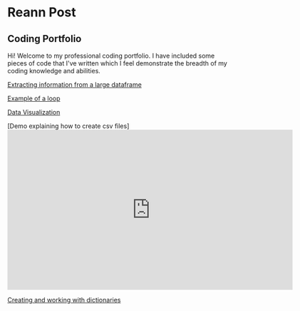 # Reann Post
## Coding Portfolio
Hi! Welcome to my professional coding portfolio. I have included some pieces of code that I've written which I feel demonstrate the breadth of my coding knowledge and abilities.

[Extracting information from a large dataframe](assignment_3_sample.md)

[Example of a loop](for_loop_example.md)

[Data Visualization](Datavis_example(2).md)

[Demo explaining how to create csv files]<iframe width="640" height="360" src="https://web.microsoftstream.com/embed/video/08524ad2-4b91-4fd8-bbce-f31de032d209?autoplay=false&amp;showinfo=true" allowfullscreen style="border:none;"></iframe>

[Creating and working with dictionaries](Dictionary_example.md)
